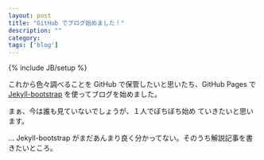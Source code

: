 ```yaml
---
layout: post
title: "GitHub でブログ始めました！"
description: ""
category: 
tags: ['blog']
---
```

{% include JB/setup %}

これから色々調べることを GitHub で保管したいと思いたち、GitHub Pages で [Jekyll-bootstrap](https://github.com/plusjade/jekyll-bootstrap) を使ってブログを始めました。

まぁ、今は誰も見ていないでしょうが、１人でぼちぼち始め	ていきたいと思います。
<aside>
... Jekyll-bootstrap がまだあんまり良く分かってない。そのうち解説記事を書きたいところ。
</aside>
